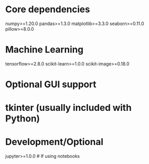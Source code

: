 # Core dependencies
numpy>=1.20.0
pandas>=1.3.0
matplotlib>=3.3.0
seaborn>=0.11.0
pillow>=8.0.0

# Machine Learning
tensorflow>=2.8.0
scikit-learn>=1.0.0
scikit-image>=0.18.0

# Optional GUI support
# tkinter (usually included with Python)

# Development/Optional
jupyter>=1.0.0  # If using notebooks
